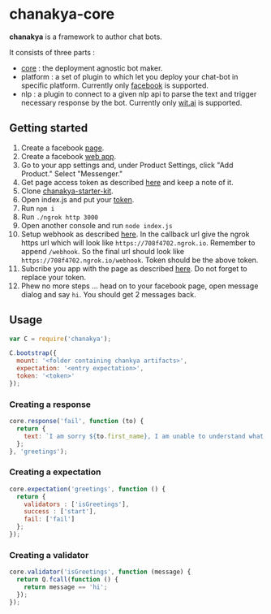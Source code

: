 # chanakya-core

**chanakya** is a framework to author chat bots. 

It consists of three parts :

* [core](https://github.com/chanakya-chants/chanakya-core) : the deployment agnostic bot maker.
* platform : a set of plugin to which let you deploy your chat-bot in specific platform. Currently only [facebook](https://developers.facebook.com/docs/messenger-platform) is supported. 
* nlp : a plugin to connect to a given nlp api to parse the text and trigger necessary response by the bot. Currently only [wit.ai](https://wit.ai/) is supported.

## Getting started

1. Create a facebook [page](https://www.facebook.com/pages/create/).
2. Create a facebook [web app](https://developers.facebook.com/quickstarts/?platform=web).
3. Go to your app settings and, under Product Settings, click "Add Product." Select "Messenger."
4. Get page access token as described [here](https://developers.facebook.com/docs/messenger-platform/quickstart#get_page_access_token) and keep a note of it.
5. Clone [chanakya-starter-kit](https://github.com/chanakya-chants/chanakya-starter-kit).
6. Open index.js and put your [token](https://github.com/chanakya-chants/chanakya-starter-kit/blob/master/index.js#L12).
7. Run `npm i`
8. Run `./ngrok http 3000`
9. Open another console and run `node index.js`
10. Setup webhook as described [here](https://developers.facebook.com/docs/messenger-platform/quickstart#setup_webhook). In the callback url give the ngrok https url which will look like `https://708f4702.ngrok.io`. Remember to append `/webhook`. So the final url should look like `https://708f4702.ngrok.io/webhook`. Token should be the above token.
11. Subcribe you app with the page as described [here](https://developers.facebook.com/docs/messenger-platform/quickstart#subscribe_app_page). Do not forget to replace your token.
12. Phew no more steps ... head on to your facebook page, open message dialog and say `hi`. You should get 2 messages back.




## Usage

```javascript
var C = require('chanakya');

C.bootstrap({
  mount: '<folder containing chankya artifacts>',
  expectation: '<entry expectation>',
  token: '<token>'
});
```

### Creating a response

```javascript
core.response('fail', function (to) {
  return {
    text: `I am sorry ${to.first_name}, I am unable to understand what you mean.`
  };
}, 'greetings');
```

### Creating a expectation

```javascript
core.expectation('greetings', function () {
  return {
    validators : ['isGreetings'],
    success : ['start'],
    fail: ['fail']
  };
});
```

### Creating a validator

```javascript
core.validator('isGreetings', function (message) {
  return Q.fcall(function () {
    return message == 'hi';
  });
});
```
